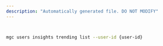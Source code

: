 ```yaml
---
description: "Automatically generated file. DO NOT MODIFY"
---
```


```bash


mgc users insights trending list --user-id {user-id}

```